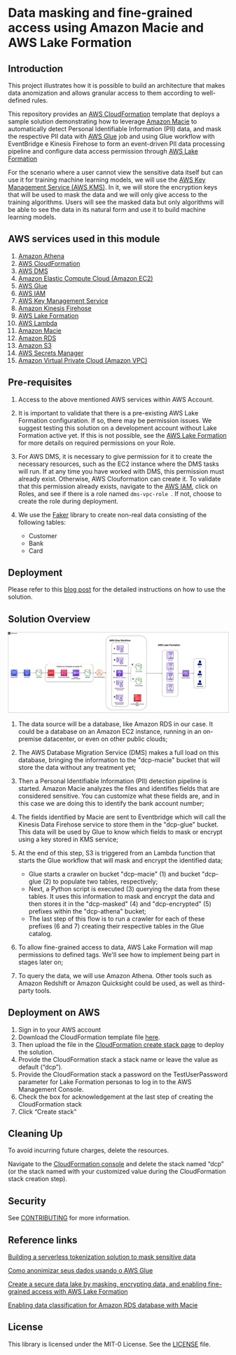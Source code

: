 # Data masking and fine-grained access using Amazon Macie and AWS Lake Formation

## Introduction

This project illustrates how it is possible to build an architecture that makes data anomization and allows granular access to them according to well-defined rules. 

This repository provides an [AWS CloudFormation](https://aws.amazon.com/cloudformation/) template that deploys a sample solution demonstrating how to leverage [Amazon Macie](https://aws.amazon.com/pt/macie/) to automatically detect Personal Identifiable Information (PII) data, and mask the respective PII data with [AWS Glue](https://docs.aws.amazon.com/glue/l) job and using Glue workflow with EventBridge e Kinesis Firehose to form an event-driven PII data processing pipeline and configure data access permission through [AWS Lake Formation](https://docs.aws.amazon.com/lake-formation/index.html)

For the scenario where a user cannot view the sensitive data itself but can use it for training machine learning models, we will use the [AWS Key Management Service (AWS KMS)](https://aws.amazon.com/pt/kms/). In it, we will store the encryption keys that will be used to mask the data and we will only give access to the training algorithms. Users will see the masked data but only algorithms will be able to see the data in its natural form and use it to build machine learning models.


## AWS services used in this module
 1. [Amazon Athena](https://docs.aws.amazon.com/athena/latest/ug/what-is.html)
 2. [AWS CloudFormation](http://aws.amazon.com/cloudformation)
 3. [AWS DMS](http://aws.amazon.com/dms)
 4. [Amazon Elastic Compute Cloud (Amazon EC2)](http://aws.amazon.com/ec2)
 5. [AWS Glue](https://aws.amazon.com/glue)
 6. [AWS IAM](http://aws.amazon.com/iam)
 7. [AWS Key Management Service](https://docs.aws.amazon.com/kms/latest/developerguide/overview.html)
 8. [Amazon Kinesis Firehose](https://docs.aws.amazon.com/pt_br/firehose/latest/dev/what-is-this-service.html)
 9. [AWS Lake Formation](https://docs.aws.amazon.com/lake-formation/index.html)
 10. [AWS Lambda](https://docs.aws.amazon.com/lambda/latest/dg/welcome.html)
 11. [Amazon Macie](http://aws.amazon.com/macie)
 12. [Amazon RDS](http://aws.amazon.com/rds)
 13. [Amazon S3](http://aws.amazon.com/s3)
 14. [AWS Secrets Manager](https://aws.amazon.com/secrets-manager)
 15. [Amazon Virtual Private Cloud (Amazon VPC)](http://aws.amazon.com/vpc)

 ## Pre-requisites 
 1. Access to the above mentioned AWS services within AWS Account.

 2. It is important to validate that there is a pre-existing AWS Lake Formation configuration. If so, there may be permission issues. We suggest testing this solution on a development account without Lake Formation active yet. If this is not possible, see the [AWS Lake Formation](https://docs.aws.amazon.com/lake-formation/index.html) for more details on required permissions on your Role.

 3. For AWS DMS, it is necessary to give permission for it to create the necessary resources, such as the EC2 instance where the DMS tasks will run. If at any time you have worked with DMS, this permission must already exist. Otherwise, AWS Clouformation can create it. To validate that this permission already exists, navigate to the [AWS IAM](http://aws.amazon.com/iam), click on Roles, and see if there is a role named `dms-vpc-role `. If not, choose to create the role during deployment.

 4. We use the [Faker](https://faker.readthedocs.io/en/master/) library to create non-real data consisting of the following tables:
    - Customer
    - Bank
    - Card

 ## Deployment
Please refer to this [blog post](https://aws.amazon.com/pt/blogs/aws-brasil/mascaramento-de-dados-e-acesso-refinado-usando-o-amazon-macie-e-aws-lake-formation/) for the detailed instructions on how to use the solution.

## Solution Overview

![alt text](images/ArchitectureDiagram.png "Architecture Diagram")

1. The data source will be a database, like Amazon RDS in our case. It could be a database on an Amazon EC2 instance, running in an on-premise datacenter, or even on other public clouds;

2. The AWS Database Migration Service (DMS) makes a full load on this database, bringing the information to the "dcp-macie" bucket that will store the data without any treatment yet;

3. Then a Personal Identifiable Information (PII) detection pipeline is started. Amazon Macie analyzes the files and identifies fields that are considered sensitive. You can customize what these fields are, and in this case we are doing this to identify the bank account number;

4. The fields identified by Macie are sent to Eventbridge which will call the Kinesis Data Firehose service to store them in the "dcp-glue" bucket. This data will be used by Glue to know which fields to mask or encrypt using a key stored in KMS service;

5. At the end of this step, S3 is triggered from an Lambda function that starts the Glue workflow that will mask and encrypt the identified data;
    - Glue starts a crawler on bucket "dcp-macie" (1) and bucket "dcp-glue (2) to populate two tables, respectively;
    - Next, a Python script is executed (3) querying the data from these tables. It uses this information to mask and encrypt the data and then stores it in the "dcp-masked" (4) and "dcp-encrypted" (5) prefixes within the "dcp-athena" bucket;
    - The last step of this flow is to run a crawler for each of these prefixes (6 and 7) creating their respective tables in the Glue catalog.

6. To allow fine-grained access to data, AWS Lake Formation will map permissions to defined tags. We'll see how to implement being part in stages later on;

7. To query the data, we will use Amazon Athena. Other tools such as Amazon Redshift or Amazon Quicksight could be used, as well as third-party tools.

## Deployment on AWS

1.	Sign in to your AWS account
2.	Download the CloudFormation template file [here](cloudformation.yml).
3.	Then upload the file in the [CloudFormation create stack page](https://console.aws.amazon.com/cloudformation/home#/stacks/create/template) to deploy the solution.
4.	Provide the CloudFormation stack a stack name or leave the value as default (“dcp”).
5.	Provide the CloudFormation stack a password on the TestUserPassword parameter for Lake Formation personas to log in to the AWS Management Console.
6.	Check the box for acknowledgement at the last step of creating the CloudFormation stack
7.	Click “Create stack” 

## Cleaning Up

To avoid incurring future charges, delete the resources.

Navigate to the [CloudFormation console](https://console.aws.amazon.com/cloudformation/) and delete the stack named “dcp” (or the stack named with your customized value during the CloudFormation stack creation step).

## Security

See [CONTRIBUTING](CONTRIBUTING.md#security-issue-notifications) for more information.

## Reference links

[Building a serverless tokenization solution to mask sensitive data](https://aws.amazon.com/blogs/compute/building-a-serverless-tokenization-solution-to-mask-sensitive-data/) 

[Como anonimizar seus dados usando o AWS Glue](https://aws.amazon.com/pt/blogs/aws-brasil/como-anonimizar-seus-dados-usando-o-aws-glue/) 

[Create a secure data lake by masking, encrypting data, and enabling fine-grained access with AWS Lake Formation](https://aws.amazon.com/blogs/big-data/create-a-secure-data-lake-by-masking-encrypting-data-and-enabling-fine-grained-access-with-aws-lake-formation/) 

[Enabling data classification for Amazon RDS database with Macie](https://aws.amazon.com/blogs/security/enabling-data-classification-for-amazon-rds-database-with-amazon-macie/) 



## License

This library is licensed under the MIT-0 License. See the [LICENSE](LICENSE) file.
